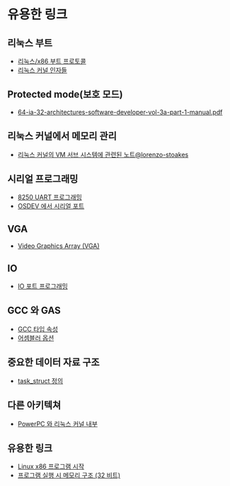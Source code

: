 유용한 링크
========================

리눅스 부트
------------------------

* [리눅스/x86 부트 프로토콜](https://www.kernel.org/doc/Documentation/x86/boot.txt)
* [리눅스 커널 인자들](https://github.com/torvalds/linux/blob/master/Documentation/kernel-parameters.txt)

Protected mode(보호 모드)
------------------------

* [64-ia-32-architectures-software-developer-vol-3a-part-1-manual.pdf](http://www.intel.com/content/www/us/en/processors/architectures-software-developer-manuals.html)

리눅스 커널에서 메모리 관리
--------------------------------------

* [리눅스 커널의 VM 서브 시스템에 관련된 노트@lorenzo-stoakes](https://github.com/lorenzo-stoakes/linux-vm-notes)

시리얼 프로그래밍
------------------------

* [8250 UART 프로그래밍](http://en.wikibooks.org/wiki/Serial_Programming/8250_UART_Programming#UART_Registers)
* [OSDEV 에서 시리얼 포트](http://wiki.osdev.org/Serial_Ports)

VGA
------------------------

* [Video Graphics Array (VGA)](http://en.wikipedia.org/wiki/Video_Graphics_Array)

IO
------------------------

* [IO 포트 프로그래밍](http://www.tldp.org/HOWTO/text/IO-Port-Programming)

GCC 와 GAS
------------------------

* [GCC 타입 속성](https://gcc.gnu.org/onlinedocs/gcc/Type-Attributes.html)
* [어셈블러 옵션](http://www.chemie.fu-berlin.de/chemnet/use/info/gas/gas_toc.html#TOC65)


중요한 데이터 자료 구조
--------------------------

* [task_struct 정의](http://lxr.free-electrons.com/source/include/linux/sched.h#L1274)

다른 아키텍쳐
------------------------

* [PowerPC 와 리눅스 커널 내부](http://www.systemcomputing.org/ppc/)

유용한 링크
------------------------

* [Linux x86 프로그램 시작](http://dbp-consulting.com/tutorials/debugging/linuxProgramStartup.html)
* [프로그램 실행 시 메모리 구조 (32 비트)](http://fgiasson.com/articles/memorylayout.txt)
